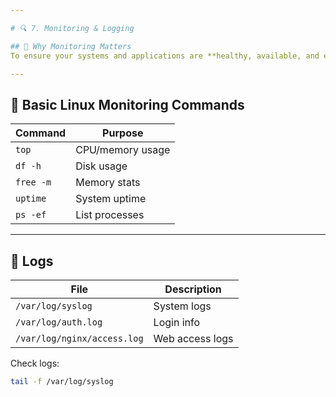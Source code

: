 ```yaml
---

# 🔍 7. Monitoring & Logging

## 🔹 Why Monitoring Matters
To ensure your systems and applications are **healthy, available, and efficient.**

---
```


## 🔹 Basic Linux Monitoring Commands
| Command | Purpose |
|----------|----------|
| `top` | CPU/memory usage |
| `df -h` | Disk usage |
| `free -m` | Memory stats |
| `uptime` | System uptime |
| `ps -ef` | List processes |

---

## 🔹 Logs
| File | Description |
|------|--------------|
| `/var/log/syslog` | System logs |
| `/var/log/auth.log` | Login info |
| `/var/log/nginx/access.log` | Web access logs |

Check logs:
```bash
tail -f /var/log/syslog
